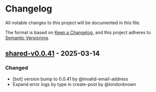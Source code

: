 # Changelog

All notable changes to this project will be documented in this file.

The format is based on [Keep a Changelog](https://keepachangelog.com/en/1.0.0/),
and this project adheres to [Semantic Versioning](https://semver.org/spec/v2.0.0.html).

## [shared-v0.0.41] - 2025-03-14

### Changed
- [bot] version bump to 0.0.41 by @invalid-email-address
- Expand error logs by type in create-post by @londonbrown

[shared-v0.0.41]: https://github.com/londonbrown/blog-lambdas/compare/v0.0.40..shared-v0.0.41

<!-- generated by git-cliff -->
